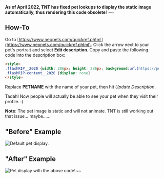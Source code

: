 **As of April 2022, TNT has fixed pet lookups to display the static image automatically, thus rendering this code obsolete!**
~~
## How-To

Go to [https://www.neopets.com/quickref.phtml](https://www.neopets.com/quickref.phtml). Click the arrow next to your pet's portrait and select **Edit description**. Copy and paste the following code into the description box:

```html
<style>
.flashRIP__2020 {width: 286px; height: 286px; background:url(https://pets.neopets.com/cpn/PETNAME/1/4.png) 50% 50% no-repeat;}
.flashRIP-content__2020 {display: none}
</style>
```

Replace **PETNAME** with the name of your pet, then hit *Update Description*.

Tadah! Now people will actually be able to see your pet when they visit their profile. :)

**Note:** The pet image is static and will not animate. TNT is still working out that issue... maybe......

## "Before" Example

![Default pet display.](https://imgur.com/AFfF6x7.png)


## "After" Example

![Pet display with the above code!](https://imgur.com/rtMHjo0.png)~~